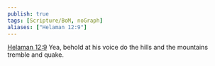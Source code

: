 ```yaml
---
publish: true
tags: [Scripture/BoM, noGraph]
aliases: ["Helaman 12:9"]
---
```

[Helaman 12:9](https://churchofjesuschrist.org/study/scriptures/bofm/hel/12?lang=eng&id=p9#p9) Yea, behold at his voice do the hills and the mountains tremble and quake.
